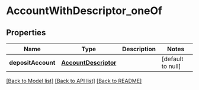 # AccountWithDescriptor_oneOf
## Properties

| Name | Type | Description | Notes |
|------------ | ------------- | ------------- | -------------|
| **depositAccount** | [**AccountDescriptor**](AccountDescriptor.md) |  | [default to null] |

[[Back to Model list]](../README.md#documentation-for-models) [[Back to API list]](../README.md#documentation-for-api-endpoints) [[Back to README]](../README.md)

